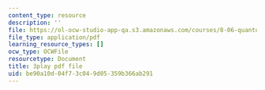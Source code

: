 ```yaml
---
content_type: resource
description: ''
file: https://ol-ocw-studio-app-qa.s3.amazonaws.com/courses/8-06-quantum-physics-iii-spring-2018/be90a10d04f73c049d05359b366ab291_jhIU1msmvaY.pdf
file_type: application/pdf
learning_resource_types: []
ocw_type: OCWFile
resourcetype: Document
title: 3play pdf file
uid: be90a10d-04f7-3c04-9d05-359b366ab291
---
```

